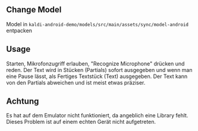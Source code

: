 ## Change Model
Model in 
```kaldi-android-demo/models/src/main/assets/sync/model-android```
entpacken

## Usage
Starten, Mikrofonzugriff erlauben, "Recognize Microphone" drücken und reden.
Der Text wird in Stücken (Partials) sofort ausgegeben und wenn man eine Pause lässt, als Fertiges Textstück (Text) ausgegeben. Der Text kann von den Partials abweichen und ist meist etwas präziser.

## Achtung
Es hat auf dem Emulator nicht funktioniert, da angeblich eine Library fehlt. Dieses Problem ist auf einem echten Gerät nicht aufgetreten.
